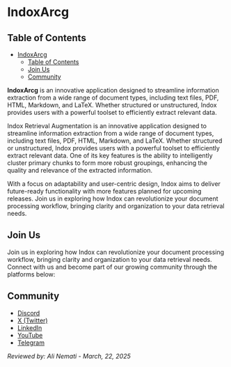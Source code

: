 # IndoxArcg


## Table of Contents
- [IndoxArcg](#indoxarcg)
  - [Table of Contents](#table-of-contents)
  - [Join Us](#join-us)
  - [Community](#community)

**IndoxArcg** is an innovative application designed to streamline information extraction from a wide range of document types, including text files, PDF, HTML, Markdown, and LaTeX. Whether structured or unstructured, Indox provides users with a powerful toolset to efficiently extract relevant data.

Indox Retrieval Augmentation is an innovative application designed to streamline information extraction from a wide range of document types, including text files, PDF, HTML, Markdown, and LaTeX. Whether structured or unstructured, Indox provides users with a powerful toolset to efficiently extract relevant data. One of its key features is the ability to intelligently cluster primary chunks to form more robust groupings, enhancing the quality and relevance of the extracted information.

With a focus on adaptability and user-centric design, Indox aims to deliver future-ready functionality with more features planned for upcoming releases. Join us in exploring how Indox can revolutionize your document processing workflow, bringing clarity and organization to your data retrieval needs.


## Join Us

Join us in exploring how Indox can revolutionize your document processing workflow, bringing clarity and organization to your data retrieval needs. Connect with us and become part of our growing community through the platforms below:

## Community

- [Discord](https://discord.com/invite/xGz5tQYaeq)
- [X (Twitter)](https://x.com/osllmai)
- [LinkedIn](https://www.linkedin.com/company/osllmai/)
- [YouTube](https://www.youtube.com/@osllm-rb9pr)
- [Telegram](https://t.me/osllmai)


*Reviewed by: Ali Nemati - March, 22, 2025*